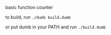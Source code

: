basic function counter

to build, run `./dumb build.dumb`

or put dumb in your PATH and run `./build.dumb`
